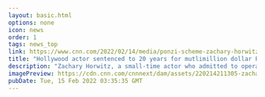 ```yaml
---
layout: basic.html
options: none
icon: news
order: 1
tags: news_top
link: https://www.cnn.com/2022/02/14/media/ponzi-scheme-zachary-horwitz-sentenced/index.html
title: "Hollywood actor sentenced to 20 years for mutlimillion dollar Ponzi scheme"
description: "Zachary Horwitz, a small-time actor who admitted to operating a multi-million dollar Ponzi scheme, was sentenced to 20 years in federal prison on Monday."
imagePreview: https://cdn.cnn.com/cnnnext/dam/assets/220214211305-zachary-horwitz-02142022-restricted-video-synd-2.jpg
pubDate: Tue, 15 Feb 2022 03:35:35 GMT
---
```

